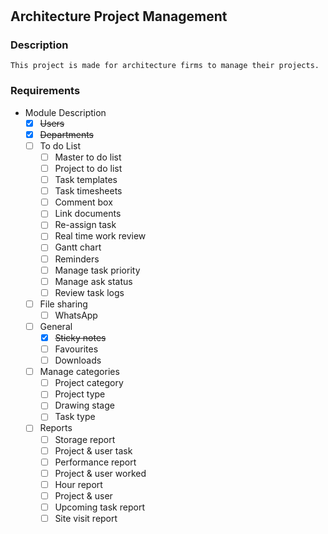 #
## Architecture Project Management

### Description
	This project is made for architecture firms to manage their projects.

### Requirements

- Module Description
	- [x] ~~Users~~
	- [x] ~~Departments~~
	- [ ] To do List
		- [ ] Master to do list
		- [ ] Project to do list
		- [ ] Task templates
		- [ ] Task timesheets
		- [ ] Comment box
		- [ ] Link documents
		- [ ] Re-assign task
		- [ ] Real time work review
		- [ ] Gantt chart
		- [ ] Reminders
		- [ ] Manage task priority 	
		- [ ] Manage ask status
		- [ ] Review task logs
	
	- [ ] File sharing
		- [ ] WhatsApp

	- [ ] General
		- [x] ~~Sticky notes~~
		- [ ] Favourites
		- [ ] Downloads

	- [ ] Manage categories
		- [ ] Project category
		- [ ] Project type
		- [ ] Drawing stage
		- [ ] Task type

	- [ ] Reports
		- [ ] Storage report
		- [ ] Project & user task
		- [ ] Performance report
		- [ ] Project & user worked
		- [ ] Hour report
		- [ ] Project & user
		- [ ] Upcoming task report
		- [ ] Site visit report
